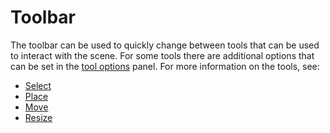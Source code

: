 # Toolbar

The toolbar can be used to quickly change between tools that can be used to interact with the scene. For some tools there are additional options that can be set in the [tool options](tool_options.md) panel. For more information on the tools, see:

- [Select](../tools/select.md)
- [Place](../tools/place.md)
- [Move](../tools/move.md)
- [Resize](../tools/resize.md)
